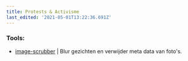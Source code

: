 ```yaml
---
title: Protests & Activisme
last_edited: '2021-05-01T13:22:36.691Z'
---
```

### Tools:

* [image-scrubber](https://everestpipkin.github.io/image-scrubber/) | Blur gezichten en verwijder meta data van foto's.